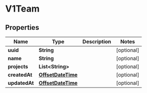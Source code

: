 
# V1Team

## Properties
Name | Type | Description | Notes
------------ | ------------- | ------------- | -------------
**uuid** | **String** |  |  [optional]
**name** | **String** |  |  [optional]
**projects** | **List&lt;String&gt;** |  |  [optional]
**createdAt** | [**OffsetDateTime**](OffsetDateTime.md) |  |  [optional]
**updatedAt** | [**OffsetDateTime**](OffsetDateTime.md) |  |  [optional]




